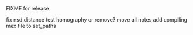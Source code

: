
FIXME for release

fix nsd.distance 
test homography or remove?
move all notes
add compiling mex file to set_paths
